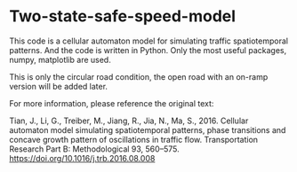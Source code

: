 # Two-state-safe-speed-model

This code is a cellular automaton model for simulating traffic spatiotemporal patterns. And the code is written in Python. Only the most useful packages, numpy, matplotlib are used.

This is only the circular road condition, the open road with an on-ramp version will be added later.

For more information, please reference the original text:

Tian, J., Li, G., Treiber, M., Jiang, R., Jia, N., Ma, S., 2016. Cellular automaton model simulating spatiotemporal patterns, phase transitions and concave growth pattern of oscillations in traffic flow. Transportation Research Part B: Methodological 93, 560–575. <https://doi.org/10.1016/j.trb.2016.08.008>